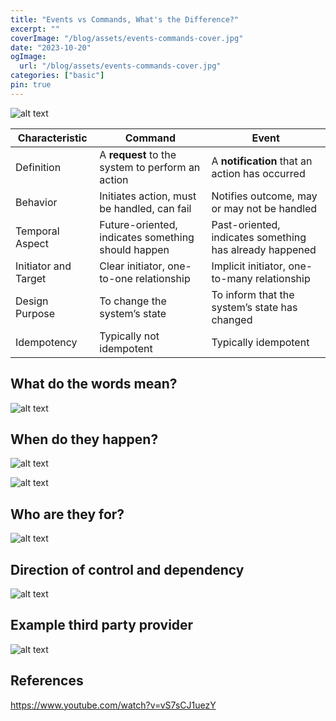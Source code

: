 ```yaml
---
title: "Events vs Commands, What's the Difference?"
excerpt: ""
coverImage: "/blog/assets/events-commands-cover.jpg"
date: "2023-10-20"
ogImage:
  url: "/blog/assets/events-commands-cover.jpg"
categories: ["basic"]
pin: true
---
```


![alt text](/blog/assets/commands-events/image.png)

| Characteristic       | Command                                            | Event                                                   |
| -------------------- | -------------------------------------------------- | ------------------------------------------------------- |
| Definition           | A **request** to the system to perform an action   | A **notification** that an action has occurred          |
| Behavior             | Initiates action, must be handled, can fail        | Notifies outcome, may or may not be handled             |
| Temporal Aspect      | Future-oriented, indicates something should happen | Past-oriented, indicates something has already happened |
| Initiator and Target | Clear initiator, one-to-one relationship           | Implicit initiator, one-to-many relationship            |
| Design Purpose       | To change the system’s state                       | To inform that the system’s state has changed           |
| Idempotency          | Typically not idempotent                           | Typically idempotent                                    |

## What do the words mean?

![alt text](/blog/assets/commands-events/image-1.png)

## When do they happen?

![alt text](/blog/assets/commands-events/image-2.png)

![alt text](/blog/assets/commands-events/image-3.png)

## Who are they for?

![alt text](/blog/assets/commands-events/image-4.png)

## Direction of control and dependency

![alt text](/blog/assets/commands-events/image-5.png)

## Example third party provider

![alt text](/blog/assets/commands-events/image-6.png)

## References

https://www.youtube.com/watch?v=vS7sCJ1uezY
